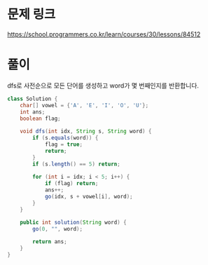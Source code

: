 # 문제 링크
https://school.programmers.co.kr/learn/courses/30/lessons/84512

# 풀이
dfs로 사전순으로 모든 단어를 생성하고 word가 몇 번째인지를 반환합니다.

```java
class Solution {
    char[] vowel = {'A', 'E', 'I', 'O', 'U'};
    int ans;
    boolean flag;
    
    void dfs(int idx, String s, String word) {
        if (s.equals(word)) {
            flag = true;
            return;
        }
        if (s.length() == 5) return;
        
        for (int i = idx; i < 5; i++) {
            if (flag) return;
            ans++;
            go(idx, s + vowel[i], word);
        }
    }

    public int solution(String word) {
        go(0, "", word);
    
        return ans;
    }
}
```